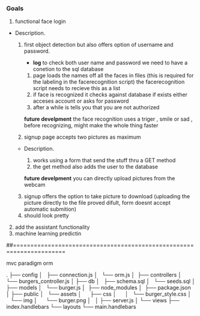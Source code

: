 
### Goals
1. functional face login
* Description.
    1. first object detection but also offers option of username and password.
        * **log** to check both user name and password we need to have a conetion to the sql database

        1. page loads the names off all the faces in files (this is required for the labeling in the facerecognition script)
        the facerecognition script needs to recieve this as a list
        2. if face is recognized it checks against database if exists either acceses account or asks for password
        3. after a while is tells you that you are not authorized
        
        **future develpment** the face recognition uses a triger , smile or sad , before recognizing, might make the whole thing faster
        
    2. signup page accepts two pictures as maximum
    *  Description.
        1. works using a form that send the stuff thru a GET method
        2. the get method also adds the user to the database
       
        **future develpment** you can directly upload pictures from the webcam

    3. signup offers the option to take picture to download (uploading the picture directly to the file proved difult, form doesnt accept automatic submition)
    4. should look pretty

2. add the assistant functionality
3. machine learning predictin

##=====================================================================

mvc paradigm
orm

.
├── config
│   ├── connection.js
│   └── orm.js
│ 
├── controllers
│   └── burgers_controller.js
│
├── db
│   ├── schema.sql
│   └── seeds.sql
│
├── models
│   └── burger.js
│ 
├── node_modules
│ 
├── package.json
│
├── public
│   └── assets
│       ├── css
│       │   └── burger_style.css
│       └── img
│           └── burger.png
│   
│
├── server.js
│
└── views
    ├── index.handlebars
    └── layouts
        └── main.handlebars


